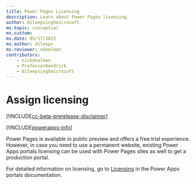 ```yaml
---
title: Power Pages Licensing
description: Learn about Power Pages licensing.
author: dileepsinghmicrosoft
ms.topic: conceptual
ms.custom: 
ms.date: 05/17/2022
ms.author: dileeps
ms.reviewer: ndoelman
contributors:
    - nickdoelman
    - ProfessorKendrick
    - dileepsinghmicrosoft
---
```


# Assign licensing

[!INCLUDE[cc-beta-prerelease-disclaimer](../includes/cc-beta-prerelease-disclaimer.md)]

[!INCLUDE[powerapps-info](../includes/cc-powerapps-info.md)]

Power Pages is available in public preview and offers a free trial experience. However, in case you need to use a permanent website, existing Power Apps portals licensing can be used with Power Pages sites as well to get a production portal.

For detailed information on licensing, go to [Licensing](/powerapps/maker/portals/manage-existing-portals#licensing) in the Power Apps portals documentation.

